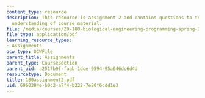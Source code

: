 ```yaml
---
content_type: resource
description: This resource is assignment 2 and contains questions to test students
  understanding of course material.
file: /media/courses/20-180-biological-engineering-programming-spring-2006/6960384eb0c2a7f4b2227e80f6cdd1e3_180assignment2.pdf
file_type: application/pdf
learning_resource_types:
- Assignments
ocw_type: OCWFile
parent_title: Assignments
parent_type: CourseSection
parent_uid: a2517b9f-faab-1dce-9594-95a646dc6d4d
resourcetype: Document
title: 180assignment2.pdf
uid: 6960384e-b0c2-a7f4-b222-7e80f6cdd1e3
---
```

